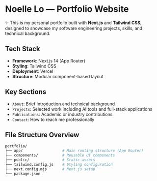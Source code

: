 # Noelle Lo — Portfolio Website

✨ This is my personal portfolio built with **Next.js** and **Tailwind CSS**, designed to showcase my software engineering projects, skills, and technical background.

## Tech Stack

- **Framework**: Next.js 14 (App Router)
- **Styling**: Tailwind CSS
- **Deployment**: Vercel
- **Structure**: Modular component-based layout

## Key Sections

- `About`: Brief introduction and technical background
- `Projects`: Selected work including AI tools and full-stack applications
- `Publications`: Academic or industry contributions
- `Contact`: How to reach me professionally

## File Structure Overview

```bash
portfolio/
├── app/                  # Main routing structure (App Router)
├── components/           # Reusable UI components
├── public/               # Static assets
├── tailwind.config.js    # Styling configuration
├── next.config.mjs       # Next.js setup
└── package.json
